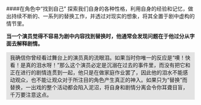 ####在角色中“找到自己”
探索我们自身的各种性格，利用自身的经验和记忆，做出持续不断的、一系列的替换工作，并透过对现实的想象，将其全置于剧中虚构的情节里。

**当一个演员觉得不容易为剧中内容找到替换时，他通常会发现问题在于他过分从字面去解释剧情。**

<div style="background:rgba(0,0,0,0.1);padding:4px 10px">
我确信你曾经看过舞台上的演员真的流眼泪。如果当时你唯一的反应是“噢！快看！是真的泪水呀！”那么这个演员必定是沉溺在过去的事件里，而没有把它和正在进行的剧情连贯到一起，他只是在做家庭作业罢了，因此他的泪水不能感动观众，也不能让观众对于所注目的角色产生真正的神入。如果只为“替换”而替换，一出戏的整个活动都会陷入泥沼，将自身和剧情分离会令你耳聋目盲，千万要注意这点。
</div>

